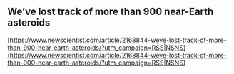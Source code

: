 ## We’ve lost track of more than 900 near-Earth asteroids
  
  [https://www.newscientist.com/article/2168844-weve-lost-track-of-more-than-900-near-earth-asteroids/?utm_campaign=RSS|NSNS](https://www.newscientist.com/article/2168844-weve-lost-track-of-more-than-900-near-earth-asteroids/?utm_campaign=RSS|NSNS)